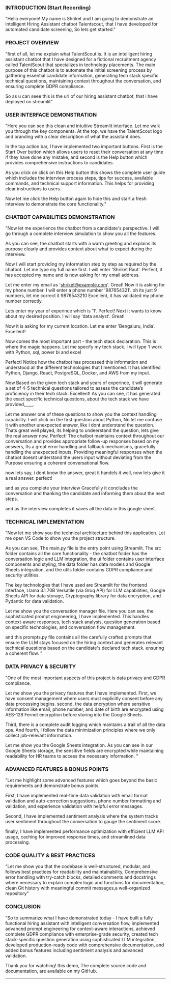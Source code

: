### **INTRODUCTION (Start Recording)**

"Hello everyone! My name is Shriket and I am going to demonstrate an intelligent Hiring Assistant chatbot Talentscout, that I have developed for automated candidate screening, So lets get started."

### **PROJECT OVERVIEW**

"first of all, let me explain what TalentScout is. It is an intelligent hiring assistant chatbot that I have designed for a fictional recruitment agency called TalentScout that specializes in technology placements. The main purpose of this chatbot is to automate the initial screening process by gathering essential candidate information, generating tech stack specific technical questions, maintaining context throughout the conversation, and ensuring complete GDPR compliance.

So as u can seee this is the url of our hiring assistant chatbot, that i have deployed on streamlit"

### **USER INTERFACE DEMONSTRATION**

"Here you can see this clean and intuitive Streamlit interface. Let me walk you through the key components. At the top, we have the TalentScout logo and branding with a clear description of what the assistant does. 

In the top action bar, I have implemented two important buttons. First is the Start Over button which allows users to reset their conversation at any time if they have done any mistake, and second is the Help button which provides comprehensive instructions to candidates.

As you click on click on this Help button this shows the complete user guide which includes the interview process steps, tips for success, available commands, and technical support information. This helps for providing clear instructions to users.

Now let me click the Help button again to hide this and start a fresh interview to demonstrate the core functionality."

### **CHATBOT CAPABILITIES DEMONSTRATION**

"Now let me experience the chatbot from a candidate's perspective. I will go through a complete interview simulation to show you all the features.

As you can see, the chatbot starts with a warm greeting and explains its purpose clearly and provides context about what to expect during the interview.

Now I will start providing my information step by step as required by the chatbot. Let me type my full name first. I will enter 'Shriket Raut'. Perfect, it has accepted my name and is now asking for my email address.

Let me enter my email as 'shriket@example.com'. Great! Now it is asking for my phone number. I will enter a phone number '987654321'. oh its just 9 numbers, let me correct it 9876543210 Excellent, it has validated my phone number correctly.

Lets enter my year of experince which is '1'. Perfect! Next it wants to know about my desired position. I will say 'data analyst'. Great!

Now it is asking for my current location. Let me enter 'Bengaluru, India'. Excellent!

Now comes the most important part - the tech stack declaration. This is where the magic happens. Let me specify my tech stack. I will type 'I work with Python, sql, power bi and excel

Perfect! Notice how the chatbot has processed this information and understood all the different technologies that I mentioned. It has identified Python, Django, React, PostgreSQL, Docker, and AWS from my input.

Now Based on the given tech stack and years of experince, it will generate a set of 4-5 technical questions tailored to assess the candidate’s proficiency in their tech stack.
Excellent! As you can see, it has generated the exact specific technical questions, about the tech stack we have provided,____.

Let me answer one of these questions to show you the context handling capability. I will click on the first question about Python, No let me confuse it with another unexpected answer, like i dont understand the question. Thats great well played, its helping to undeerstand the question, lets give the real answer now,
 Perfect! The chatbot maintains context throughout our conversation and provides appropriate follow-up responses based on my answers, 
 Its a great error handling and fallback mechanisms, gracefully handling the unexpected inputs, Providing meaningful responses when the chatbot doesnt understand the users input without deviating from the Purpose ensuring a coherent conversational flow.

now lets say, i dont know the answer, great it handels it well, now lets give it a real answer. perfect!

 and as you complete your interview Gracefully it concludes the conversation and thanking the candidate and informing them about the next steps.

 and as the interview completes it saves all the data in this google sheet.  

### **TECHNICAL IMPLEMENTATION**

"Now let me show you the technical architecture behind this application. Let me open VS Code to show you the project structure.

As you can see, The main.py file is the entry point using Streamlit. The src folder contains all the core functionality - the chatbot folder has the conversation logic and LLM integration, the ui folder contains user interface components and styling, the data folder has data models and Google Sheets integration, and the utils folder contains GDPR compliance and security utilities.

The key technologies that I have used are Streamlit for the frontend interface, Llama 3.1 70B Versatile (via Groq API) for LLM capabilities, Google Sheets API for data storage, Cryptography library for data encryption, and Pydantic for data validation.

Let me show you the conversation manager file. Here you can see, the sophisticated prompt engineering, I have implemented. This handles context-aware responses, tech stack analysis, question generation based on specific technologies, and conversation flow management.

and this prompts.py file contains all the carefully crafted prompts that ensure the LLM stays focused on the hiring context and generates relevant technical questions based on the candidate's declared tech stack. ensuring a coherent flow. "

### **DATA PRIVACY & SECURITY**

"One of the most important aspects of this project is data privacy and GDPR compliance.

Let me show you the privacy features that I have implemented. First, we have consent management where users must explicitly consent before any data processing begins. second, the data encryption where sensitive information like email, phone number, and date of birth are encrypted using AES-128 Fernet encryption before storing into the Google Sheets.

Third, there is a complete audit logging which maintains a trail of all the data ops. And fourth, I follow the data minimization principles where we only collect job-relevant information.

Let me show you the Google Sheets integration. As you can see in our Google Sheets storage, the sensitive fields are encrypted while maintaining readability for HR teams to access the necessary information.
"

### **ADVANCED FEATURES & BONUS POINTS**

"Let me highlight some advanced features which goes beyond the basic requirements and demonstrate bonus points.

First, I have implemented real-time data validation with email format validation and auto-correction suggestions, phone number formatting and validation, and experience validation with helpful error messages.

Second, I have implemented sentiment analysis where the system tracks user sentiment throughout the conversation to gauge the sentiment score.

finally, I have implemented performance optimization with efficient LLM API usage, caching for improved response times, and streamlined data processing.


### **CODE QUALITY & BEST PRACTICES**

"Let me show you that the codebase is well-structured, modular, and follows best practices for readability and maintainability, Comprehensive error handling with try-catch blocks, detailed comments and docstrings where necessary to explain complex logic and functions for documentation, clean Git history with meaningful commit messages,a well-organized repository"


### **CONCLUSION**

"So to summarize what I have demonstrated today - I have built a fully functional hiring assistant with intelligent conversation flow, implemented advanced prompt engineering for context-aware interactions, achieved complete GDPR compliance with enterprise-grade security, created tech stack-specific question generation using sophisticated LLM integration, developed production-ready code with comprehensive documentation, and added bonus features including sentiment analysis and advanced validation.

Thank you for watching! this demo, The complete source code and documentation, are available on my GitHub.

---
